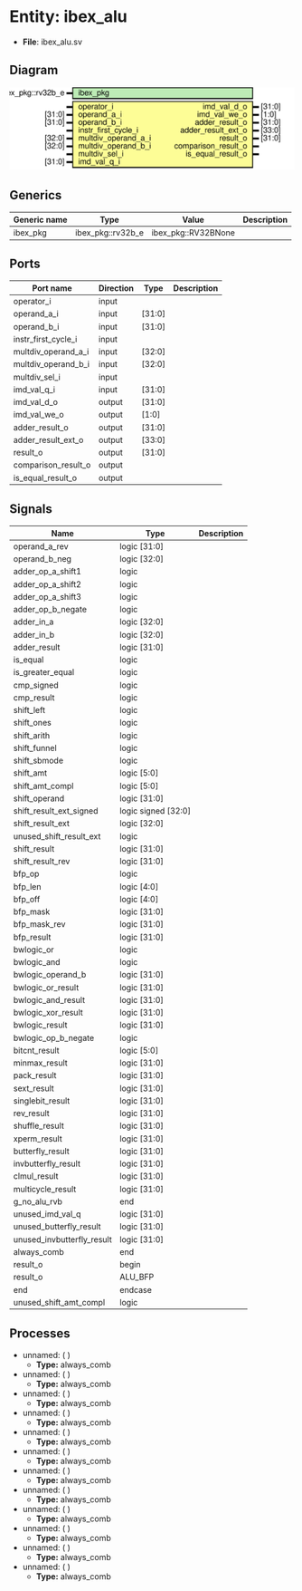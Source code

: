 # Entity: ibex_alu

- **File**: ibex_alu.sv

## Diagram

![Diagram](../svg/ibex_alu.svg "Diagram")

## Generics

| Generic name | Type              | Value               | Description |
| ------------ | ----------------- | ------------------- | ----------- |
| ibex_pkg     | ibex_pkg::rv32b_e | ibex_pkg::RV32BNone |             |

## Ports

| Port name           | Direction | Type   | Description |
| ------------------- | --------- | ------ | ----------- |
| operator_i          | input     |        |             |
| operand_a_i         | input     | [31:0] |             |
| operand_b_i         | input     | [31:0] |             |
| instr_first_cycle_i | input     |        |             |
| multdiv_operand_a_i | input     | [32:0] |             |
| multdiv_operand_b_i | input     | [32:0] |             |
| multdiv_sel_i       | input     |        |             |
| imd_val_q_i         | input     | [31:0] |             |
| imd_val_d_o         | output    | [31:0] |             |
| imd_val_we_o        | output    | [1:0]  |             |
| adder_result_o      | output    | [31:0] |             |
| adder_result_ext_o  | output    | [33:0] |             |
| result_o            | output    | [31:0] |             |
| comparison_result_o | output    |        |             |
| is_equal_result_o   | output    |        |             |

## Signals

| Name                       | Type                | Description |
| -------------------------- | ------------------- | ----------- |
| operand_a_rev              | logic [31:0]        |             |
| operand_b_neg              | logic [32:0]        |             |
| adder_op_a_shift1          | logic               |             |
| adder_op_a_shift2          | logic               |             |
| adder_op_a_shift3          | logic               |             |
| adder_op_b_negate          | logic               |             |
| adder_in_a                 | logic [32:0]        |             |
| adder_in_b                 | logic [32:0]        |             |
| adder_result               | logic [31:0]        |             |
| is_equal                   | logic               |             |
| is_greater_equal           | logic               |             |
| cmp_signed                 | logic               |             |
| cmp_result                 | logic               |             |
| shift_left                 | logic               |             |
| shift_ones                 | logic               |             |
| shift_arith                | logic               |             |
| shift_funnel               | logic               |             |
| shift_sbmode               | logic               |             |
| shift_amt                  | logic [5:0]         |             |
| shift_amt_compl            | logic [5:0]         |             |
| shift_operand              | logic [31:0]        |             |
| shift_result_ext_signed    | logic signed [32:0] |             |
| shift_result_ext           | logic [32:0]        |             |
| unused_shift_result_ext    | logic               |             |
| shift_result               | logic [31:0]        |             |
| shift_result_rev           | logic [31:0]        |             |
| bfp_op                     | logic               |             |
| bfp_len                    | logic [4:0]         |             |
| bfp_off                    | logic [4:0]         |             |
| bfp_mask                   | logic [31:0]        |             |
| bfp_mask_rev               | logic [31:0]        |             |
| bfp_result                 | logic [31:0]        |             |
| bwlogic_or                 | logic               |             |
| bwlogic_and                | logic               |             |
| bwlogic_operand_b          | logic [31:0]        |             |
| bwlogic_or_result          | logic [31:0]        |             |
| bwlogic_and_result         | logic [31:0]        |             |
| bwlogic_xor_result         | logic [31:0]        |             |
| bwlogic_result             | logic [31:0]        |             |
| bwlogic_op_b_negate        | logic               |             |
| bitcnt_result              | logic [5:0]         |             |
| minmax_result              | logic [31:0]        |             |
| pack_result                | logic [31:0]        |             |
| sext_result                | logic [31:0]        |             |
| singlebit_result           | logic [31:0]        |             |
| rev_result                 | logic [31:0]        |             |
| shuffle_result             | logic [31:0]        |             |
| xperm_result               | logic [31:0]        |             |
| butterfly_result           | logic [31:0]        |             |
| invbutterfly_result        | logic [31:0]        |             |
| clmul_result               | logic [31:0]        |             |
| multicycle_result          | logic [31:0]        |             |
| g_no_alu_rvb               | end                 |             |
| unused_imd_val_q           | logic [31:0]        |             |
| unused_butterfly_result    | logic [31:0]        |             |
| unused_invbutterfly_result | logic [31:0]        |             |
| always_comb                | end                 |             |
| result_o                   | begin               |             |
| result_o                   | ALU_BFP             |             |
| end                        | endcase             |             |
| unused_shift_amt_compl     | logic               |             |

## Processes

- unnamed: ( )
  - **Type:** always_comb
- unnamed: ( )
  - **Type:** always_comb
- unnamed: ( )
  - **Type:** always_comb
- unnamed: ( )
  - **Type:** always_comb
- unnamed: ( )
  - **Type:** always_comb
- unnamed: ( )
  - **Type:** always_comb
- unnamed: ( )
  - **Type:** always_comb
- unnamed: ( )
  - **Type:** always_comb
- unnamed: ( )
  - **Type:** always_comb
- unnamed: ( )
  - **Type:** always_comb
- unnamed: ( )
  - **Type:** always_comb
- unnamed: ( )
  - **Type:** always_comb
